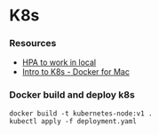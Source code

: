 # K8s

### Resources
- [HPA to work in local](https://stackoverflow.com/questions/53538012/unable-to-get-pod-metrics-to-use-in-horizontal-pod-autoscaling-kubernetes)
- [Intro to K8s - Docker for Mac](https://www.youtube.com/watch?v=6NG_cUeuNhU)

### Docker build and deploy k8s
```
docker build -t kubernetes-node:v1 .
kubectl apply -f deployment.yaml
```
